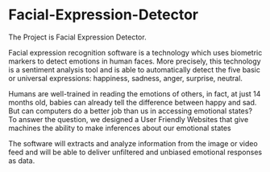 # Facial-Expression-Detector
The Project is Facial Expression Detector.

Facial expression recognition software is a technology which uses biometric markers to detect emotions in human faces. More precisely, this technology is a sentiment analysis tool and is able to automatically detect the five basic or universal expressions: happiness, sadness, anger, surprise, neutral.

Humans are well-trained in reading the emotions of others, in fact, at just 14 months old, babies can already tell the difference between happy and sad. But can computers do a better job than us in accessing emotional states? To answer the question, we designed a User Friendly Websites that give machines the ability to make inferences about our
emotional states

The software will extracts and analyze information from the image or video feed and will be able to deliver unfiltered and unbiased emotional responses as data.

